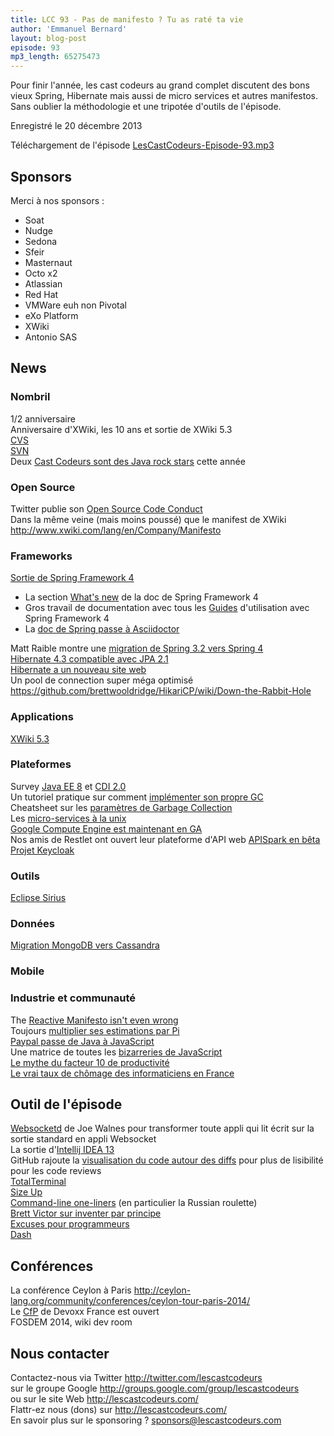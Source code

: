 ```yaml
---
title: LCC 93 - Pas de manifesto ? Tu as raté ta vie
author: 'Emmanuel Bernard'
layout: blog-post
episode: 93
mp3_length: 65275473
---
```


Pour finir l'année, les cast codeurs au grand complet discutent des bons vieux Spring, Hibernate mais aussi de micro services et autres manifestos.
Sans oublier la méthodologie et une tripotée d'outils de l'épisode.

Enregistré le 20 décembre 2013

Téléchargement de l'épisode [LesCastCodeurs-Episode-93.mp3](http://traffic.libsyn.com/lescastcodeurs/LesCastCodeurs-Episode-93.mp3)  

## Sponsors

Merci à nos sponsors :

* Soat
* Nudge
* Sedona
* Sfeir
* Masternaut
* Octo x2
* Atlassian
* Red Hat
* VMWare euh non Pivotal
* eXo Platform
* XWiki
* Antonio SAS

## News

### Nombril

1/2 anniversaire  
Anniversaire d'XWiki, les 10 ans et sortie de XWiki 5.3  
[CVS](http://savannah.nongnu.org/projects/cvs)  
[SVN](http://subversion.apache.org)  
Deux [Cast Codeurs sont des Java rock stars](http://steveonjava.com/congrats-to-the-2013-javaone-rock-stars/) cette année  

### Open Source

Twitter publie son [Open Source Code Conduct](https://engineering.twitter.com/opensource/code-of-conduct)  
Dans la même veine (mais moins poussé) que le manifest de XWiki <http://www.xwiki.com/lang/en/Company/Manifesto>  

### Frameworks

[Sortie de Spring Framework 4](https://spring.io/blog/2013/12/12/announcing-spring-framework-4-0-ga-release)

* La section [What's new](http://docs.spring.io/spring-framework/docs/4.0.x/spring-framework-reference/htmlsingle/#spring-whats-new) de la doc de Spring Framework 4  
* Gros travail de documentation avec tous les [Guides](https://spring.io/guides) d'utilisation avec Spring Framework 4  
* La [doc de Spring passe à Asciidoctor](https://spring.io/blog/2013/12/13/spring-s-getting-started-guides-migrated-to-asciidoctor)  

Matt Raible montre une [migration de Spring 3.2 vers Spring 4](http://raibledesigns.com/rd/entry/a_webapp_makeover_with_spring)  
[Hibernate 4.3 compatible avec JPA 2.1](http://in.relation.to/Bloggers/HibernateORM430FinalRelease)  
[Hibernate a un nouveau site web](http://hibernate.org)  
Un pool de connection super méga optimisé <https://github.com/brettwooldridge/HikariCP/wiki/Down-the-Rabbit-Hole>  

### Applications

[XWiki 5.3](http://www.xwiki.org/xwiki/bin/view/ReleaseNotes/ReleaseNotesXWiki53)  

###  Plateformes

Survey [Java EE 8](https://www.surveymonkey.com/s/KGV7RWS) et [CDI 2.0](http://t.co/Sv3HwVI1lM)  
Un tutoriel pratique sur comment [implémenter son propre GC](http://journal.stuffwithstuff.com/2013/12/08/babys-first-garbage-collector/)  
Cheatsheet sur les [paramètres de Garbage Collection](http://blog.ragozin.info/2013/11/hotspot-jvm-garbage-collection-options.html)  
Les [micro-services à la unix](http://www.infoq.com/presentations/Micro-Services)  
[Google Compute Engine est maintenant en GA](https://plus.google.com/+AlexisMP/posts/jom6Khcgw61)  
Nos amis de Restlet ont ouvert leur plateforme d'API web [APISpark en bêta](https://apispark.com/)  
[Projet Keycloak](http://bill.burkecentral.com/2013/12/03/new-keycloak-project-sso-for-browser-social-and-rest-services/)  

### Outils

[Eclipse Sirius](http://eclipse.org/sirius/)  

### Données

[Migration MongoDB vers Cassandra](http://www.fullcontact.com/blog/mongo-to-cassandra-migration/)  

### Mobile

### Industrie et communauté 

The [Reactive Manifesto isn't even wrong](http://pchiusano.blogspot.fr/2013/11/the-reactive-manifesto-is-not-even-wrong.html)  
Toujours [multiplier ses estimations par Pi](http://www.altdevblogaday.com/2013/11/15/always-multiply-estimates-by-pi)  
[Paypal passe de Java à JavaScript](http://www.zdnet.com/how-replacing-java-with-javascript-is-paying-off-for-paypal-7000023697/)  
Une matrice de toutes les [bizarreries de JavaScript](http://zero.milosz.ca/)  
[Le mythe du facteur 10 de productivité](http://t.co/gbdlp1bHii)  
[Le vrai taux de chômage des informaticiens en France](http://pro.01net.com/editorial/608836/le-vrai-taux-de-chomage-des-informaticiens-depasse-les-8-7-pour-cent/)  

##  Outil de l'épisode

[Websocketd](https://github.com/joewalnes/websocketd) de Joe Walnes pour transformer toute appli qui lit écrit sur la sortie standard en appli Websocket  
La sortie d'[Intellij IDEA 13](http://blog.jetbrains.com/idea/2013/12/intellij-idea-13-is-released-work-miracles-in-java-and-beyond)  
GitHub rajoute la [visualisation du code autour des diffs](https://github.com/blog/1705-expanding-context-in-diffs) pour plus de lisibilité pour les code reviews  
[TotalTerminal](http://totalterminal.binaryage.com)  
[Size Up](http://www.irradiatedsoftware.com/sizeup/)  
[Command-line one-liners](http://arturoherrero.com/2013/11/29/command-line-one-liners/) (en particulier la Russian roulette)  
[Brett Victor sur inventer par principe](http://vimeo.com/36579366)  
[Excuses pour programmeurs](http://programmerexcuses.com)  
[Dash](http://kapeli.com/dash)

##  Conférences

La conférence Ceylon à Paris <http://ceylon-lang.org/community/conferences/ceylon-tour-paris-2014/>  
Le [CfP](http://cfp.devoxx.fr/) de Devoxx France est ouvert  
FOSDEM 2014, wiki dev room

## Nous contacter

Contactez-nous via Twitter <http://twitter.com/lescastcodeurs>  
sur le groupe Google <http://groups.google.com/group/lescastcodeurs>  
ou sur le site Web <http://lescastcodeurs.com/>  
Flattr-ez nous (dons) sur <http://lescastcodeurs.com/>  
En savoir plus sur le sponsoring ? [sponsors@lescastcodeurs.com](mailto:sponsors@lescastcodeurs.com)

